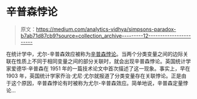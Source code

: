 # 辛普森悖论

> 原文：<https://medium.com/analytics-vidhya/simpsons-paradox-b7ab71d87cb9?source=collection_archive---------12----------------------->

在统计学中，尤尔-辛普森效应被称为[辛普森悖论](https://en.wikipedia.org/wiki/Simpson%27s_paradox)。当两个分类变量之间的边际关联在性质上不同于相同变量之间的部分关联时，就会出现辛普森悖论。英国统计学家爱德华·辛普森在 1951 年的一篇技术论文中首次描述了这一现象。事实上，早在 1903 年，英国统计学家乔治·尤尼·尤尔就报道了分类变量存在关联悖论。正是由于这个原因，辛普森悖论有时被称为尤尔-辛普森效应。简单地说，辛普森定量悖论…